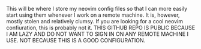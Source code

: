 This will be where I store my neovim config files so that I can more easily start using them whenever I work on a remote machine. It is, however, mostly stolen and relatively clumsy. If you are looking for a cool neovim confiuration, this is probably not it. THIS GITHUB REPO IS PUBLIC BECAUSE I AM LAZY AND DO NOT WANT TO SIGN IN ON ANY REMOTE MACHINE I USE. NOT BECAUSE THIS IS A GOOD CONFIGURATION.
